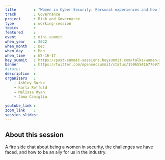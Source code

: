 ```yaml
---
title        : "Women in Cyber Security: Personal experiences and how to be an Ally"
track        : Governance
project      : Risk and Governance
type         : working-session
topics       : 
featured     :
event        : mini-summit
when_year    : 2022
when_month   : Dec
when_day     : Mon
when_time    : WS-16-17
hey_summit   : https://post-summit-sessions.heysummit.com/talks/women-in-cyber-security-personal-experiences-and-how-to-be-an-ally/
banner       : https://twitter.com/opensecsummit/status/1596554167769710592/photo/1
#status      : 
description  :
organizers   :
    - Ashley Burke
    - Karla Reffold
    - Melissa Ryan
    - Jana Caniglia
    
youtube_link : 
zoom_link    : 
session_slides:
---
```




## About this session
A fire side chat about being a women in security, the challenges we have faced, and how to be an ally for us in the industry.
